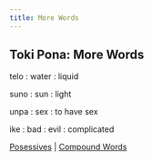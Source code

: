 ```yaml
---
title: More Words
---
```


## Toki Pona: More Words

telo
: water 
: liquid

suno
: sun
: light

unpa
: sex
: to have sex

ike
: bad
: evil 
: complicated

[Posessives](09Posessives.md) | [Compound Words](11CompoundWords.md)